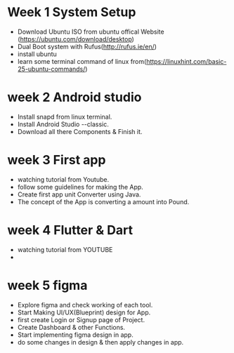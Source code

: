 # Week 1 System Setup
* Download Ubuntu ISO from ubuntu  offical Website (https://ubuntu.com/download/desktop)
* Dual Boot system  with  Rufus(http://rufus.ie/en/)
* install ubuntu
* learn some terminal command of linux from(https://linuxhint.com/basic-25-ubuntu-commands/)

# week 2 Android studio
* Install snapd from linux terminal.
* Install Android Studio --classic.
* Download all there Components & Finish it.

# week 3 First app 
*  watching tutorial from Youtube.
*  follow some guidelines for making the App.
*  Create first app unit Converter using Java.
*  The concept of the App is converting a amount into Pound.

# week 4 Flutter & Dart
*  watching  tutorial from YOUTUBE 
*  

# week 5 figma
* Explore figma and check working of each tool.
* Start Making UI/UX(Blueprint) design for App.
* first create Login or Signup page of Project.
* Create Dashboard & other Functions.
* Start implementing figma design in app.
* do some changes in design & then apply changes in app.






